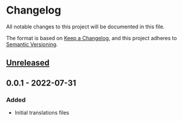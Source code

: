 # Changelog

All notable changes to this project will be documented in this file.

The format is based on [Keep a Changelog](https://keepachangelog.com/en/1.0.0/),
and this project adheres to [Semantic Versioning](https://semver.org/spec/v2.0.0.html).

## [Unreleased]

## 0.0.1 - 2022-07-31

### Added

- Initial translations files

[0.0.1]: https://github.com/DjLeChuck/foundryvtt-pf1-fr-babele/compare/1.0.0...HEAD
[Unreleased]: https://github.com/DjLeChuck/foundryvtt-pf1-fr-babele/compare/1.0.0...HEAD
